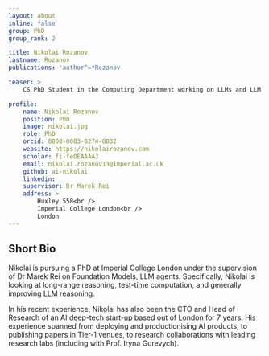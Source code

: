 ```yaml
---
layout: about
inline: false
group: PhD
group_rank: 2

title: Nikolai Rozanov
lastname: Rozanov
publications: 'author^=*Rozanov'

teaser: >
    CS PhD Student in the Computing Department working on LLMs and LLM Agents.

profile:
    name: Nikolai Rozanov
    position: PhD
    image: nikolai.jpg
    role: PhD
    orcid: 0000-0003-0274-8832
    website: https://nikolairozanov.com
    scholar: fi-feOEAAAAJ
    email: nikolai.rozanov13@imperial.ac.uk
    github: ai-nikolai
    linkedin: 
    supervisor: Dr Marek Rei
    address: >
        Huxley 558<br />
        Imperial College London<br />
        London
---
```



## Short Bio

Nikolai is pursuing a PhD at Imperial College London under the supervision of Dr Marek Rei on Foundation Models, LLM agents. Specifically, Nikolai is looking at long-range reasoning, test-time computation, and generally improving LLM reasoning. 

In his recent experience, Nikolai has also been the CTO and Head of Research of an AI deep-tech start-up based out of London for 7 years. His experience spanned from deploying and productionising AI products, to publishing papers in Tier-1 venues, to research collaborations with leading research labs (including with Prof. Iryna Gurevych).


